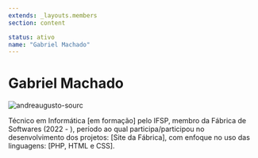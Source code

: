 ```yaml
---
extends: _layouts.members
section: content

status: ativo
name: "Gabriel Machado"
---
```


# Gabriel Machado

![andreaugusto-sourc]()

Técnico em Informática [em formação] pelo IFSP, membro da Fábrica de Softwares (2022 - ), período ao qual participa/participou no desenvolvimento dos projetos: [Site da Fábrica], com enfoque no uso das linguagens: [PHP, HTML e CSS].